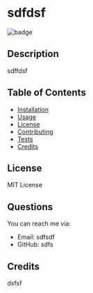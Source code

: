 
  # sdfdsf
  ![badge](https://img.shields.io/badge/license-MIT%20License-green)
  
  ## Description 
  sdffdsf

  ## Table of Contents

  * [Installation](#installation)
  * [Usage](#usage)
  * [License](#license)
  * [Contributing](#contributing)
  * [Tests](#tests)
  * [Credits](#credits)

  
  
  
  ## License
  MIT License
  
  
  
  ## Questions
  You can reach me via:
  * Email: sdfsdf
  * GitHub: sdfs
  
  ## Credits
  dsfsf
  